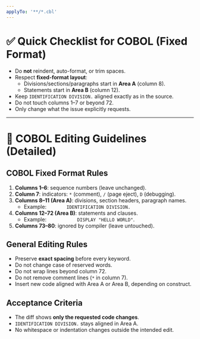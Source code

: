 ```yaml
---
applyTo: '**/*.cbl'
---
```


# ✅ Quick Checklist for COBOL (Fixed Format)

- Do **not** reindent, auto-format, or trim spaces.  
- Respect **fixed-format layout**:  
  - Divisions/sections/paragraphs start in **Area A** (column 8).  
  - Statements start in **Area B** (column 12).  
- Keep `IDENTIFICATION DIVISION.` aligned exactly as in the source.  
- Do not touch columns 1–7 or beyond 72.  
- Only change what the issue explicitly requests.  

---

# 📑 COBOL Editing Guidelines (Detailed)

## COBOL Fixed Format Rules
1. **Columns 1–6**: sequence numbers (leave unchanged).  
2. **Column 7**: indicators: `*` (comment), `/` (page eject), `D` (debugging).  
3. **Columns 8–11 (Area A)**: divisions, section headers, paragraph names.  
   - Example: `       IDENTIFICATION DIVISION.`  
4. **Columns 12–72 (Area B)**: statements and clauses.  
   - Example: `           DISPLAY "HELLO WORLD"`.  
5. **Columns 73–80**: ignored by compiler (leave untouched).  

## General Editing Rules
- Preserve **exact spacing** before every keyword.  
- Do not change case of reserved words.  
- Do not wrap lines beyond column 72.  
- Do not remove comment lines (`*` in column 7).  
- Insert new code aligned with Area A or Area B, depending on construct.  

## Acceptance Criteria
- The diff shows **only the requested code changes**.  
- `IDENTIFICATION DIVISION.` stays aligned in Area A.  
- No whitespace or indentation changes outside the intended edit.  